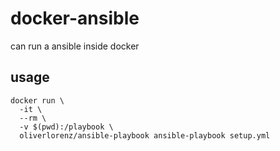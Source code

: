 # docker-ansible

can run a ansible inside docker

## usage

```
docker run \
  -it \
  --rm \
  -v $(pwd):/playbook \
  oliverlorenz/ansible-playbook ansible-playbook setup.yml
```
